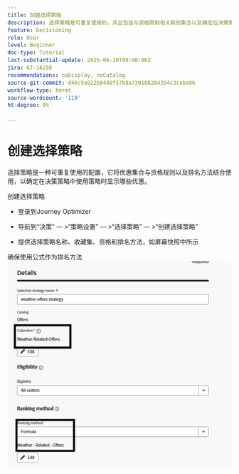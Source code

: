 ```yaml
---
title: 创建选择策略
description: 选择策略是可重复使用的，并且包括与资格限制相关联的集合以及确定在决策策略中被选择时要显示的优惠的排名方法。
feature: Decisioning
role: User
level: Beginner
doc-type: Tutorial
last-substantial-update: 2025-06-10T00:00:00Z
jira: KT-18258
recommendations: noDisplay, noCatalog
source-git-commit: d46c5a922b8448f57b8a730188284294c3caba96
workflow-type: tm+mt
source-wordcount: '119'
ht-degree: 0%

---
```


# 创建选择策略

选择策略是一种可重复使用的配置，它将优惠集合与资格规则以及排名方法结合使用，以确定在决策策略中使用策略时显示哪些优惠。

创建选择策略

* 登录到Journey Optimizer

* 导航到“决策” — >“策略设置” — >“选择策略” — >“创建选择策略”

* 提供选择策略名称、收藏集、资格和排名方法，如屏幕快照中所示


确保使用公式作为排名方法
![选择策略](assets/selection-strategy.png)
